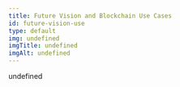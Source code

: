 ```yaml
--- 
title: Future Vision and Blockchain Use Cases 
id: future-vision-use
type: default
img: undefined
imgTitle: undefined
imgAlt: undefined
---
```


undefined

